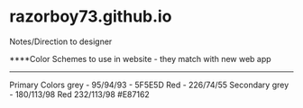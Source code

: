 razorboy73.github.io
====================

Notes/Direction to designer


****Color Schemes to use in website - they match with new web app
******************
Primary Colors
grey - 95/94/93 - 5F5E5D
Red - 226/74/55
Secondary
grey - 180/113/98
Red 232/113/98 #E87162